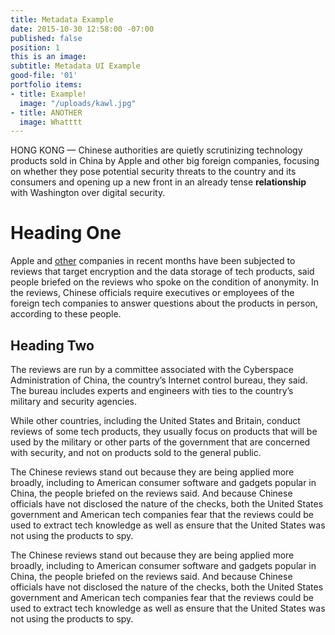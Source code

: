 ```yaml
---
title: Metadata Example
date: 2015-10-30 12:58:00 -07:00
published: false
position: 1
this is an image: 
subtitle: Metadata UI Example
good-file: '01'
portfolio items:
- title: Example!
  image: "/uploads/kawl.jpg"
- title: ANOTHER
  image: Whatttt
---
```


HONG KONG — Chinese authorities are quietly scrutinizing technology products sold in China by Apple and other big foreign companies, focusing on whether they pose potential security threats to the country and its consumers and opening up a new front in an already tense **relationship** with Washington over digital security.

# Heading One

Apple and [other](http://nytimes.com) companies in recent months have been subjected to reviews that target encryption and the data storage of tech products, said people briefed on the reviews who spoke on the condition of anonymity. In the reviews, Chinese officials require executives or employees of the foreign tech companies to answer questions about the products in person, according to these people.

## Heading Two

The reviews are run by a committee associated with the Cyberspace Administration of China, the country’s Internet control bureau, they said. The bureau includes experts and engineers with ties to the country’s military and security agencies.

While other countries, including the United States and Britain, conduct reviews of some tech products, they usually focus on products that will be used by the military or other parts of the government that are concerned with security, and not on products sold to the general public.

The Chinese reviews stand out because they are being applied more broadly, including to American consumer software and gadgets popular in China, the people briefed on the reviews said. And because Chinese officials have not disclosed the nature of the checks, both the United States government and American tech companies fear that the reviews could be used to extract tech knowledge as well as ensure that the United States was not using the products to spy.

The Chinese reviews stand out because they are being applied more broadly, including to American consumer software and gadgets popular in China, the people briefed on the reviews said. And because Chinese officials have not disclosed the nature of the checks, both the United States government and American tech companies fear that the reviews could be used to extract tech knowledge as well as ensure that the United States was not using the products to spy.